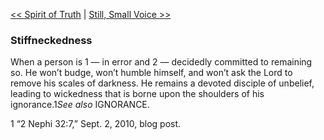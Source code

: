 [<< Spirit of Truth](Spirit%20of%20Truth.md)  |  [Still, Small Voice >>](Still,%20Small%20Voice.md)

### Stiffneckedness
When a person is 1 — in error and 2 — decidedly committed to remaining so. He won’t budge, won’t humble himself, and won’t ask the Lord to remove his scales of darkness. He remains a devoted disciple of unbelief, leading to wickedness that is borne upon the shoulders of his ignorance.1*See also* IGNORANCE.



1 “2 Nephi 32:7,” Sept. 2, 2010, blog post.
